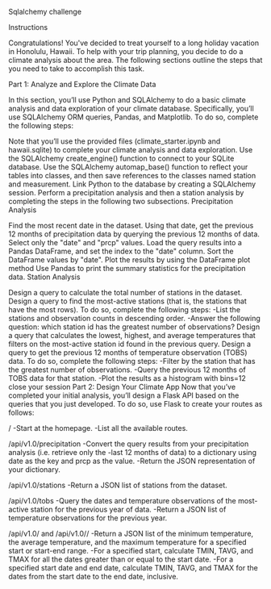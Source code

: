 Sqlalchemy challenge

Instructions

Congratulations! You've decided to treat yourself to a long holiday vacation in Honolulu, Hawaii. To help with your trip planning, you decide to do a climate analysis about the area. The following sections outline the steps that you need to take to accomplish this task.

Part 1: Analyze and Explore the Climate Data

In this section, you’ll use Python and SQLAlchemy to do a basic climate analysis and data exploration of your climate database. Specifically, you’ll use SQLAlchemy ORM queries, Pandas, and Matplotlib. To do so, complete the following steps:

Note that you’ll use the provided files (climate_starter.ipynb and hawaii.sqlite) to complete your climate analysis and data exploration.
Use the SQLAlchemy create_engine() function to connect to your SQLite database.
Use the SQLAlchemy automap_base() function to reflect your tables into classes, and then save references to the classes named station and measurement.
Link Python to the database by creating a SQLAlchemy session.
Perform a precipitation analysis and then a station analysis by completing the steps in the following two subsections.
Precipitation Analysis

Find the most recent date in the dataset.
Using that date, get the previous 12 months of precipitation data by querying the previous 12 months of data.
Select only the "date" and "prcp" values.
Load the query results into a Pandas DataFrame, and set the index to the "date" column.
Sort the DataFrame values by "date".
Plot the results by using the DataFrame plot method
Use Pandas to print the summary statistics for the precipitation data.
Station Analysis

Design a query to calculate the total number of stations in the dataset.
Design a query to find the most-active stations (that is, the stations that have the most rows). To do so, complete the following steps: -List the stations and observation counts in descending order. -Answer the following question: which station id has the greatest number of observations?
Design a query that calculates the lowest, highest, and average temperatures that filters on the most-active station id found in the previous query.
Design a query to get the previous 12 months of temperature observation (TOBS) data. To do so, complete the following steps: -Filter by the station that has the greatest number of observations. -Query the previous 12 months of TOBS data for that station. -Plot the results as a histogram with bins=12
close your session
Part 2: Design Your Climate App Now that you’ve completed your initial analysis, you’ll design a Flask API based on the queries that you just developed. To do so, use Flask to create your routes as follows:

/ -Start at the homepage. -List all the available routes.

/api/v1.0/precipitation -Convert the query results from your precipitation analysis (i.e. retrieve only the -last 12 months of data) to a dictionary using date as the key and prcp as the value. -Return the JSON representation of your dictionary.

/api/v1.0/stations -Return a JSON list of stations from the dataset.

/api/v1.0/tobs -Query the dates and temperature observations of the most-active station for the previous year of data. -Return a JSON list of temperature observations for the previous year.

/api/v1.0/ and /api/v1.0// -Return a JSON list of the minimum temperature, the average temperature, and the maximum temperature for a specified start or start-end range. -For a specified start, calculate TMIN, TAVG, and TMAX for all the dates greater than or equal to the start date. -For a specified start date and end date, calculate TMIN, TAVG, and TMAX for the dates from the start date to the end date, inclusive.
